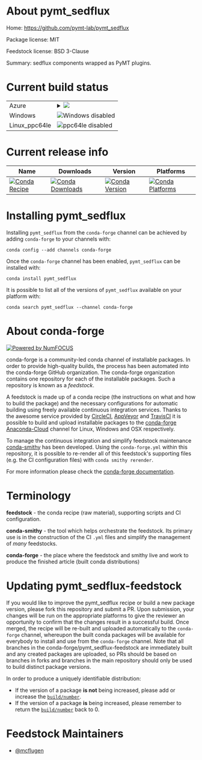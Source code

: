 About pymt_sedflux
==================

Home: https://github.com/pymt-lab/pymt_sedflux

Package license: MIT

Feedstock license: BSD 3-Clause

Summary: sedflux components wrapped as PyMT plugins.



Current build status
====================


<table>
    
  <tr>
    <td>Azure</td>
    <td>
      <details>
        <summary>
          <a href="https://dev.azure.com/conda-forge/feedstock-builds/_build/latest?definitionId=898&branchName=master">
            <img src="https://dev.azure.com/conda-forge/feedstock-builds/_apis/build/status/pymt_sedflux-feedstock?branchName=master">
          </a>
        </summary>
        <table>
          <thead><tr><th>Variant</th><th>Status</th></tr></thead>
          <tbody><tr>
              <td>linux_python2.7</td>
              <td>
                <a href="https://dev.azure.com/conda-forge/feedstock-builds/_build/latest?definitionId=898&branchName=master">
                  <img src="https://dev.azure.com/conda-forge/feedstock-builds/_apis/build/status/pymt_sedflux-feedstock?branchName=master&jobName=linux&configuration=linux_python2.7" alt="variant">
                </a>
              </td>
            </tr><tr>
              <td>linux_python3.6</td>
              <td>
                <a href="https://dev.azure.com/conda-forge/feedstock-builds/_build/latest?definitionId=898&branchName=master">
                  <img src="https://dev.azure.com/conda-forge/feedstock-builds/_apis/build/status/pymt_sedflux-feedstock?branchName=master&jobName=linux&configuration=linux_python3.6" alt="variant">
                </a>
              </td>
            </tr><tr>
              <td>linux_python3.7</td>
              <td>
                <a href="https://dev.azure.com/conda-forge/feedstock-builds/_build/latest?definitionId=898&branchName=master">
                  <img src="https://dev.azure.com/conda-forge/feedstock-builds/_apis/build/status/pymt_sedflux-feedstock?branchName=master&jobName=linux&configuration=linux_python3.7" alt="variant">
                </a>
              </td>
            </tr><tr>
              <td>linux_python3.8</td>
              <td>
                <a href="https://dev.azure.com/conda-forge/feedstock-builds/_build/latest?definitionId=898&branchName=master">
                  <img src="https://dev.azure.com/conda-forge/feedstock-builds/_apis/build/status/pymt_sedflux-feedstock?branchName=master&jobName=linux&configuration=linux_python3.8" alt="variant">
                </a>
              </td>
            </tr><tr>
              <td>osx_python2.7</td>
              <td>
                <a href="https://dev.azure.com/conda-forge/feedstock-builds/_build/latest?definitionId=898&branchName=master">
                  <img src="https://dev.azure.com/conda-forge/feedstock-builds/_apis/build/status/pymt_sedflux-feedstock?branchName=master&jobName=osx&configuration=osx_python2.7" alt="variant">
                </a>
              </td>
            </tr><tr>
              <td>osx_python3.6</td>
              <td>
                <a href="https://dev.azure.com/conda-forge/feedstock-builds/_build/latest?definitionId=898&branchName=master">
                  <img src="https://dev.azure.com/conda-forge/feedstock-builds/_apis/build/status/pymt_sedflux-feedstock?branchName=master&jobName=osx&configuration=osx_python3.6" alt="variant">
                </a>
              </td>
            </tr><tr>
              <td>osx_python3.7</td>
              <td>
                <a href="https://dev.azure.com/conda-forge/feedstock-builds/_build/latest?definitionId=898&branchName=master">
                  <img src="https://dev.azure.com/conda-forge/feedstock-builds/_apis/build/status/pymt_sedflux-feedstock?branchName=master&jobName=osx&configuration=osx_python3.7" alt="variant">
                </a>
              </td>
            </tr><tr>
              <td>osx_python3.8</td>
              <td>
                <a href="https://dev.azure.com/conda-forge/feedstock-builds/_build/latest?definitionId=898&branchName=master">
                  <img src="https://dev.azure.com/conda-forge/feedstock-builds/_apis/build/status/pymt_sedflux-feedstock?branchName=master&jobName=osx&configuration=osx_python3.8" alt="variant">
                </a>
              </td>
            </tr>
          </tbody>
        </table>
      </details>
    </td>
  </tr>
  <tr>
    <td>Windows</td>
    <td>
      <img src="https://img.shields.io/badge/Windows-disabled-lightgrey.svg" alt="Windows disabled">
    </td>
  </tr>
  <tr>
    <td>Linux_ppc64le</td>
    <td>
      <img src="https://img.shields.io/badge/ppc64le-disabled-lightgrey.svg" alt="ppc64le disabled">
    </td>
  </tr>
</table>

Current release info
====================

| Name | Downloads | Version | Platforms |
| --- | --- | --- | --- |
| [![Conda Recipe](https://img.shields.io/badge/recipe-pymt_sedflux-green.svg)](https://anaconda.org/conda-forge/pymt_sedflux) | [![Conda Downloads](https://img.shields.io/conda/dn/conda-forge/pymt_sedflux.svg)](https://anaconda.org/conda-forge/pymt_sedflux) | [![Conda Version](https://img.shields.io/conda/vn/conda-forge/pymt_sedflux.svg)](https://anaconda.org/conda-forge/pymt_sedflux) | [![Conda Platforms](https://img.shields.io/conda/pn/conda-forge/pymt_sedflux.svg)](https://anaconda.org/conda-forge/pymt_sedflux) |

Installing pymt_sedflux
=======================

Installing `pymt_sedflux` from the `conda-forge` channel can be achieved by adding `conda-forge` to your channels with:

```
conda config --add channels conda-forge
```

Once the `conda-forge` channel has been enabled, `pymt_sedflux` can be installed with:

```
conda install pymt_sedflux
```

It is possible to list all of the versions of `pymt_sedflux` available on your platform with:

```
conda search pymt_sedflux --channel conda-forge
```


About conda-forge
=================

[![Powered by NumFOCUS](https://img.shields.io/badge/powered%20by-NumFOCUS-orange.svg?style=flat&colorA=E1523D&colorB=007D8A)](http://numfocus.org)

conda-forge is a community-led conda channel of installable packages.
In order to provide high-quality builds, the process has been automated into the
conda-forge GitHub organization. The conda-forge organization contains one repository
for each of the installable packages. Such a repository is known as a *feedstock*.

A feedstock is made up of a conda recipe (the instructions on what and how to build
the package) and the necessary configurations for automatic building using freely
available continuous integration services. Thanks to the awesome service provided by
[CircleCI](https://circleci.com/), [AppVeyor](https://www.appveyor.com/)
and [TravisCI](https://travis-ci.org/) it is possible to build and upload installable
packages to the [conda-forge](https://anaconda.org/conda-forge)
[Anaconda-Cloud](https://anaconda.org/) channel for Linux, Windows and OSX respectively.

To manage the continuous integration and simplify feedstock maintenance
[conda-smithy](https://github.com/conda-forge/conda-smithy) has been developed.
Using the ``conda-forge.yml`` within this repository, it is possible to re-render all of
this feedstock's supporting files (e.g. the CI configuration files) with ``conda smithy rerender``.

For more information please check the [conda-forge documentation](https://conda-forge.org/docs/).

Terminology
===========

**feedstock** - the conda recipe (raw material), supporting scripts and CI configuration.

**conda-smithy** - the tool which helps orchestrate the feedstock.
                   Its primary use is in the construction of the CI ``.yml`` files
                   and simplify the management of *many* feedstocks.

**conda-forge** - the place where the feedstock and smithy live and work to
                  produce the finished article (built conda distributions)


Updating pymt_sedflux-feedstock
===============================

If you would like to improve the pymt_sedflux recipe or build a new
package version, please fork this repository and submit a PR. Upon submission,
your changes will be run on the appropriate platforms to give the reviewer an
opportunity to confirm that the changes result in a successful build. Once
merged, the recipe will be re-built and uploaded automatically to the
`conda-forge` channel, whereupon the built conda packages will be available for
everybody to install and use from the `conda-forge` channel.
Note that all branches in the conda-forge/pymt_sedflux-feedstock are
immediately built and any created packages are uploaded, so PRs should be based
on branches in forks and branches in the main repository should only be used to
build distinct package versions.

In order to produce a uniquely identifiable distribution:
 * If the version of a package **is not** being increased, please add or increase
   the [``build/number``](https://conda.io/docs/user-guide/tasks/build-packages/define-metadata.html#build-number-and-string).
 * If the version of a package **is** being increased, please remember to return
   the [``build/number``](https://conda.io/docs/user-guide/tasks/build-packages/define-metadata.html#build-number-and-string)
   back to 0.

Feedstock Maintainers
=====================

* [@mcflugen](https://github.com/mcflugen/)

